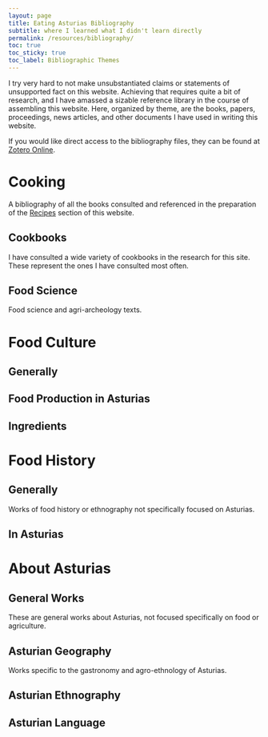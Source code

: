 ```yaml
---
layout: page
title: Eating Asturias Bibliography
subtitle: where I learned what I didn't learn directly
permalink: /resources/bibliography/
toc: true
toc_sticky: true
toc_label: Bibliographic Themes
---
```

I try very hard to not make unsubstantiated claims or statements of unsupported fact on this website. Achieving that requires quite a bit of research, and I have amassed a sizable reference library in the course of assembling this website. Here, organized by theme, are the books, papers, proceedings, news articles, and other documents I have used in writing this website.

If you would like direct access to the bibliography files, they can be found at [Zotero Online](https://www.zotero.org/groups/2459245/eating_asturias/library).

# Cooking
A bibliography of all the books consulted and referenced in the preparation of the [Recipes](/recipes/) section of this website.
## Cookbooks
I have consulted a wide variety of cookbooks in the research for this site. These represent the ones I have consulted most often.
## Food Science
Food science and agri-archeology texts.
# Food Culture
## Generally
## Food Production in Asturias
## Ingredients
# Food History
## Generally
Works of food history or ethnography not specifically focused on Asturias.
## In Asturias
# About Asturias
## General Works
These are general works about Asturias, not focused specifically on food or agriculture.
## Asturian Geography
Works specific to the gastronomy and agro-ethnology of Asturias.
## Asturian Ethnography
## Asturian Language